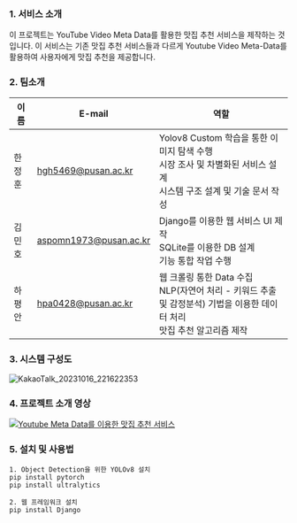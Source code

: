 ### 1. 서비스 소개
이 프로젝트는 YouTube Video Meta Data를 활용한 맛집 추천 서비스을 제작하는 것입니다.
이 서비스는 기존 맛집 추천 서비스들과 다르게 Youtube Video Meta-Data를 활용하여 사용자에게 맛집 추천을 제공합니다.

### 2. 팀소개

|이름|E-mail|역할|
|------|-------|-------|
|한정훈|hgh5469@pusan.ac.kr|Yolov8 Custom 학습을 통한 이미지 탐색 수행 <br> 시장 조사 및 차별화된 서비스 설계 <br> 시스템 구조 설계 및 기술 문서 작성|
|김민호|aspomn1973@pusan.ac.kr|Django를 이용한 웹 서비스 UI 제작<br>SQLite를 이용한 DB 설계<br>기능 통합 작업 수행|
|하평안|hpa0428@pusan.ac.kr|웹 크롤링 통한 Data 수집<br>NLP(자연어 처리 - 키워드 추출 및 감정분석) 기법을 이용한 데이터 처리<br>맛집 추천 알고리즘 제작|

### 3. 시스템 구성도

![KakaoTalk_20231016_221622353](https://github.com/pnucse-capstone/capstone-2023-1-12/assets/75206681/f294c23e-70db-46e0-a0a6-5ccfdb35582a)

### 4. 프로젝트 소개 영상

[![Youtube Meta Data를 이용한 맛집 추천 서비스](https://www.youtube.com/watch?v=nZJORLgo0Tk&list=PLFUP9jG-TDp96chsm66TfMPlAJXIt6Gr9&index=12/0.jpg)](https://www.youtube.com/watch?v=nZJORLgo0Tk&list=PLFUP9jG-TDp96chsm66TfMPlAJXIt6Gr9&index=12)


### 5. 설치 및 사용법

```
1. Object Detection을 위한 YOLOv8 설치
pip install pytorch
pip install ultralytics

2. 웹 프레임워크 설치
pip install Django
```
